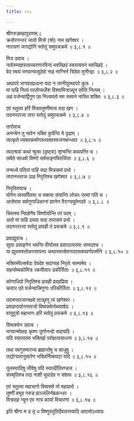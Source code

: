 ```yaml
---
title: ००८

---
```

श्रीगरुडमहापुराणम् ८  
क्रतोरनन्तरं जातो मित्रो (श्रो) नाम खगेश्वर ।  
नारायणं जगद्योनिं स्तोतुं समुपचक्रमे ॥ ३,८.१ ॥  
  
मित्र उवाच ।  
नतोस्म्यज्ञस्त्वच्चरणारविन्दं भवच्छिदं स्वस्त्ययनं भवच्छिदे ।  
वेद स्वयं भगवान्वासुदेवो नाहं नाग्निर्न त्रिदेवा मुनीन्द्राः ॥ ३,८.२ ॥  
  
अथापरे भागवतप्रधाना यदा न जानीयुरथापरे कुतः ।  
मां पाहि नित्यं परतोप्यधीश विश्वामित्रान्न्यून एवेति नित्यम् ।  
अहं पर्जन्यार्द्विगुण एव नित्यमतो मम स्तवने नास्ति शक्तिः ॥ ३,८.३ ॥  
  
एवं स्तुत्वा हरिं मित्रस्तूष्णीमास तदा खग ।  
तदनन्तरजा तारा स्तोतुं समुपचक्रमे ॥ ३,८.४ ॥  
  
तारोवाच  
अनन्येन तु भावेन भक्तिं कुर्वन्ति ये दृढाम् ।  
त्वत्कृते त्यक्तकर्माणस्त्यक्तस्वजनबान्धवाः ॥ ३,८.५ ॥  
  
त्वदाश्रयां कथां श्रुत्वा (दृष्ट्वा) शृण्वन्ति कथयन्ति च ।  
तथैते साधवो विष्णो सर्वसङ्गविवर्जिताः ॥ ३,८.६ ॥  
  
तन्मध्ये पतितां पाहि सदा मित्रसमां प्रभो ।  
तारानन्तरजः प्राह निरृतिश्च खगेश्वर ॥ ३,८.७ ॥  
  
निरृतिरुवाच ।  
योगेन त्वय्यर्पितया च भक्त्या संयान्ति लोकाः परमां गतिं च ।  
आसेवया सर्वगुणाधिकानां ज्ञानेन वैराग्ययुतेनदवे ॥ ३,८.८ ॥  
  
चित्तस्य निग्रहेणैव विष्णोर्यान्ति परं पदम् ।  
अतो मां पाहि दयया सदा तारासमं प्रभो ।  
तदनन्तरजा स्तोतुं प्रावही तं प्रचक्रमे ॥ ३,८.९ ॥  
  
प्रवाह्युवाच ।  
सुताः प्रसङ्गेन भवन्ति वीर्यात्तव प्रसादात्परमाः सम्पदश्च ।  
या ह्युत्तमश्लोकरसायनाः कथास्तत्सेवनादास्त्वपवर्गवर्त्मनि ॥ ३,८.१० ॥  
  
भक्तिर्भवेत्सर्वदा देवदेव सदाप्यहं निरृतेः साम्यमेव ।  
सहर्भाष्यकोमित्रः त्कयीतारः प्रकीर्तिताः ॥ ३,८.११ ॥  
  
कोणाधिपो निरृतिश्च प्रावही प्रवहप्रिया ।  
चत्वार एते पर्जन्यात्त्रिगुणाः परिकीर्तिताः ॥ ३,८.१२ ॥  
  
तदनन्तरजान्वक्ष्ये ताञ्छृणु त्वं खगेश्वर ।  
प्रवाहभार्यानन्तरजो विष्वक्सेनोथपार्षदः ।  
वायुपुत्रो महाभागः हरिं स्तोतुं प्रचक्रमे ॥ ३,८.१३ ॥  
  
विष्वक्सेन उवाच ।  
भगवान्मोक्षदः कृष्णः पूर्णानन्दो सदायदि ।  
यदि स्यात्परमा भक्तिर्ह्य परोक्षत्वसाधना ॥ ३,८.१४ ॥  
  
तथा स्वगुरुमारभ्य ब्रह्मान्तेषु च साधुषु ।  
तद्योग्यतानुसारेण भक्तिर्निष्कपटा यदि ॥ ३,८.१५ ॥  
  
तुलस्यादिषु जीवेषु यदि स्यात्प्रीतिरण्डज ।  
संस्मृतिश्च तदा नाशी भूयादेव न संशयः ॥ ३,८.१६ ॥  
  
एवं स्तुत्त्वा महाभागो विष्वक्से नो महाप्रभो ।  
तूष्णीं बभूव गरुड प्राञ्जलिर्नम्रकन्धरः ।  
मित्रादहं न्यून एव नात्र कार्या विचारणा ॥ ३,८.१७ ॥  
  
इति श्रीगा म उ तृ ध विष्णुस्तुतिर्देवतारम्यादि अष्टमोऽध्यायः
